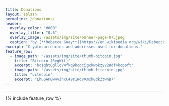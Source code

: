 ```yaml
---
title: Donations
layout: splash
permalink: /donations/
header:
  overlay_color: "#000"
  overlay_filter: "0.6"
  overlay_image: /assets/img/site/banner-page-07.jpeg
  caption: "by [**Rebecca Guay**](https://en.wikipedia.org/wiki/Rebecca_Guay)"
excerpt: "Cryptocurrencies and addresses used for donations."
feature_row:
  - image_path: "/assets/img/site/thumb-bitcoin.jpg"
    title: "Bitcoin (SegWit)"
    excerpt: "bc1qht8gllqv4fkq9kcdc5gckwpkzyv28df4kcppft"
  - image_path: "/assets/img/site/thumb-litecoin.jpg"
    title: "Litecoin"
    excerpt: "LhuGAPBw4vihKC49r1WdvXmxk8dkZtwnB7"
---
```

***
{% include feature_row %}
